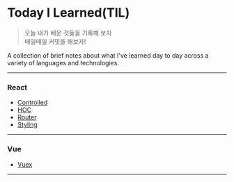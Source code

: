 # Today I Learned(TIL)

> 오늘 내가 배운 것들을 기록해 보자  <br /> 매일매일 커밋을 해보자!

A collection of brief notes about what I've learned day to day across a
variety of languages and technologies. 

---

### React

- [Controlled](React/Controlled.md)
- [HOC](React/HOC.md)
- [Router](React/Router.md)
- [Styling](React/Styling.md)

---

### Vue

- [Vuex]()

---
